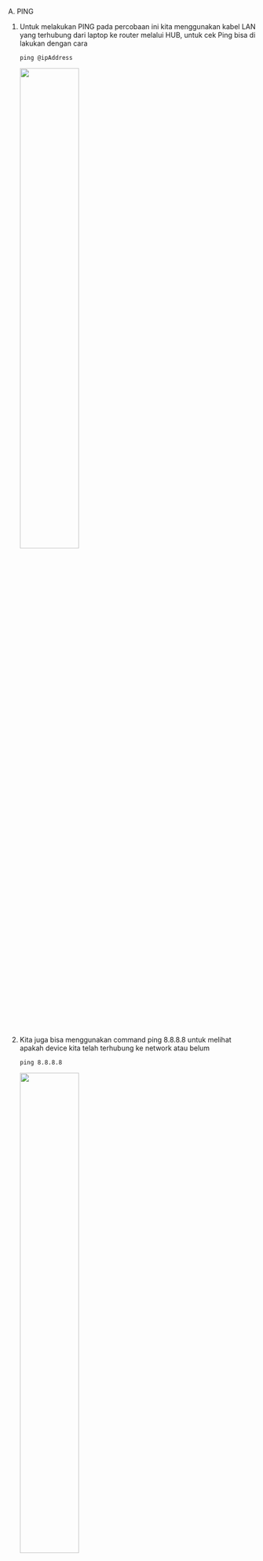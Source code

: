 A. PING

   1. Untuk melakukan PING pada percobaan ini kita menggunakan kabel LAN yang terhubung dari laptop ke router melalui HUB, untuk cek Ping bisa di lakukan dengan cara

          ping @ipAddress
                           

      <img src="https://github.com/Chioaji/Pembuatan-kabel-LAN-dan-konfigurasi_Sachio-Aji/assets/126127582/843dd1ac-b228-45cf-8fce-3aba6eda5f90" width=50% height=50%>

   2. Kita juga bisa menggunakan command ping 8.8.8.8 untuk melihat apakah device kita telah terhubung ke network atau belum

          ping 8.8.8.8
      

      <img src="https://github.com/Chioaji/Pembuatan-kabel-LAN-dan-konfigurasi_Sachio-Aji/assets/126127582/2039e4ad-6830-4b92-9a88-a15c1c64b7d7" width=50% height=50%>

B. Konfigurasi 2 device

   1. Untuk melakukan konfigurasi kita lakukan dengan 2 Laptop yang saling terhubung oleh kabel LAN
   
   2. Lalu pada ke 2 Laptop kita buka bagian Command prompt dan cek ip masing masing

      <img src="https://github.com/Chioaji/Pembuatan-kabel-LAN-dan-konfigurasi_Sachio-Aji/assets/126127582/6cd37513-8d38-4c60-8d56-4272dbbb4845">

      <img src="https://github.com/Chioaji/Pembuatan-kabel-LAN-dan-konfigurasi_Sachio-Aji/assets/126127582/b5104da6-dcad-4c28-9f32-27a61c289bb6">

   3. Jika sudah mendapat Ip masing masing kita bisa mencoba untuk masuk ke user dari laptop lain dengan command ssh usr@IpAdd usr diisi dengan username device lain dan IpAdd diisi 
      dengan ip address  dari device yg ingin kita konfigurasi


          ssh usrname@IpAdd

       ![2Screenshot 2024-01-28 133208](https://github.com/Chioaji/Pembuatan-kabel-LAN-dan-konfigurasi_Sachio-Aji/assets/126127582/4d2836a2-d104-4596-8a99-93f17d306410)
      
       ![Screenshot 2024-01-28 131903](https://github.com/Chioaji/Pembuatan-kabel-LAN-dan-konfigurasi_Sachio-Aji/assets/126127582/a8333a13-a8db-4ae5-929e-abb886034a52)

         

